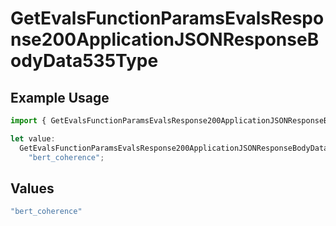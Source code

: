 # GetEvalsFunctionParamsEvalsResponse200ApplicationJSONResponseBodyData535Type

## Example Usage

```typescript
import { GetEvalsFunctionParamsEvalsResponse200ApplicationJSONResponseBodyData535Type } from "@orq-ai/node/models/operations";

let value:
  GetEvalsFunctionParamsEvalsResponse200ApplicationJSONResponseBodyData535Type =
    "bert_coherence";
```

## Values

```typescript
"bert_coherence"
```